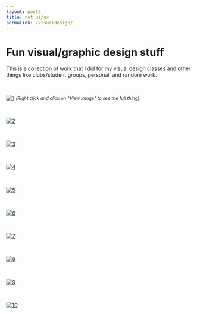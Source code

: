 ```yaml
---
layout: post2
title: not ui/ux
permalink: /visualdesign/
---
```


<h1>Fun visual/graphic design stuff</h1>

This is a collection of work that I did for my visual design classes and other things like clubs/student groups, personal, and random work.

<br>

[![1](/images/posts/megamap.png)](https://wilsontruong.com/images/posts/megamap.png)
<i style="font-size:12px;">(Right click and click on "View Image" to see the full thing)</i>

<br>

[![2](/images/posts/infosheet.png)](https://wilsontruong.com/images/posts/infosheet.png)

<br>

[![3](/images/posts/kitty.png)](https://wilsontruong.com/images/posts/kitty.png)

<br>

[![4](/images/posts/hackville1.png)](https://wilsontruong.com/images/posts/hackville1.png)

<br>

[![5](/images/posts/hackville2.png)](https://wilsontruong.com/images/posts/hackville2.png)

<br>

[![6](/images/posts/visual1.gif)](https://wilsontruong.com/images/posts/visual1.gif)

<br>

[![7](/images/posts/visual2.gif)](https://wilsontruong.com/images/posts/visual2.gif)

<br>

[![8](/images/posts/visual3.png)](https://wilsontruong.com/images/posts/visual3.png)

<br>

[![9](/images/posts/visual4.jpg)](https://wilsontruong.com/images/posts/visual4.jpg)

<br>

[![10](/images/posts/visual5.png)](https://wilsontruong.com/images/posts/visual5.png)

<br>
